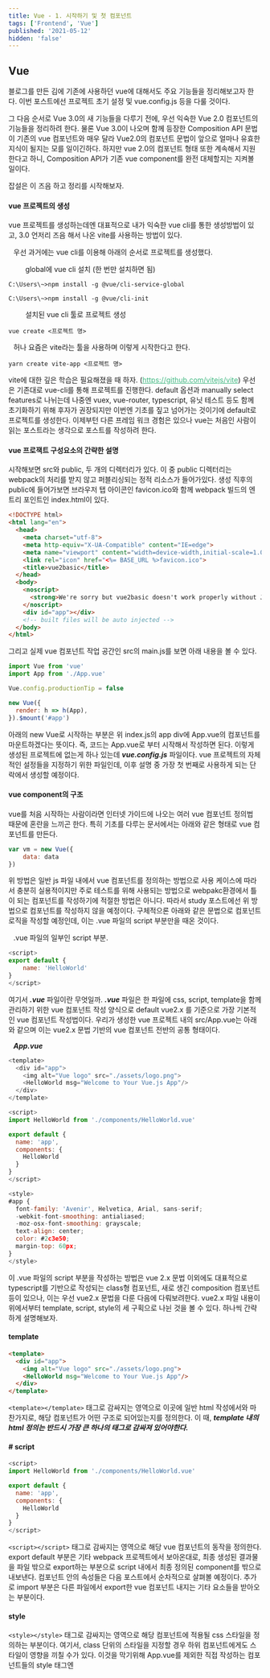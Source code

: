 ```yaml
---
title: Vue - 1. 시작하기 및 첫 컴포넌트
tags: ['Frontend', 'Vue']
published: '2021-05-12'
hidden: 'false'
---
```

## Vue
블로그를 만든 김에 기존에 사용하던 vue에 대해서도 주요 기능들을 정리해보고자 한다. 이번 포스트에선 프로젝트 초기 설정 및 vue.config.js 등을 다룰 것이다.


그 다음 순서로 Vue 3.0의 새 기능들을 다루기 전에, 우선 익숙한 Vue 2.0 컴포넌트의 기능들을 정리하려 한다. 물론 Vue 3.0이 나오며 함께 등장한 Composition API 문법이 기존의 vue 컴포넌트와 매우 달라 Vue2.0의 컴포넌트 문법이 앞으로 얼마나 유효한 지식이 될지는 모를 일이긴하다. 하지만 vue 2.0의 컴포넌트 형태 또한 계속해서 지원한다고 하니, Composition API가 기존 vue component를 완전 대체할지는 지켜볼 일이다.


 잡설은 이 즈음 하고 정리를 시작해보자.

#### vue 프로젝트의 생성
vue 프로젝트를 생성하는데엔 대표적으로 내가 익숙한 vue cli를 통한 생성방법이 있고, 3.0 언저리 즈음 해서 나온 vite를 사용하는 방법이 있다.
+ 우선 과거에는 vue cli를 이용해 아래의 순서로 프로젝트를 생성했다.

1. global에 vue cli 설치 (한 번만 설치하면 됨)
```
C:\Users\~>npm install -g @vue/cli-service-global

C:\Users\~>npm install -g @vue/cli-init
```
2. 설치된 vue cli 툴로 프로젝트 생성
```
vue create <프로젝트 명>
```
+ 허나 요즘은 vite라는 툴을 사용하며 이렇게 시작한다고 한다.
```
yarn create vite-app <프로젝트 명>
```
vite에 대한 깊은 학습은 필요해졌을 때 하자. (https://github.com/vitejs/vite) 우선은 기존대로 vue-cli를 통해 프로젝트를 진행한다. default 옵션과 manually select features로 나뉘는데 나중엔 vuex, vue-router, typescript, 유닛 테스트 등도 함께 초기화하기 위해 후자가 권장되지만 이번엔 기초를 짚고 넘어가는 것이기에 default로 프로젝트를 생성한다. 이제부턴 다른 프레임 워크 경험은 있으나 vue는 처음인 사람이 읽는 포스트라는 생각으로 포스트를 작성하려 한다.

#### vue 프로잭트 구성요소의 간략한 설명
시작해보면 src와 public, 두 개의 디렉터리가 있다. 이 중 public 디렉터리는 webpack의 처리를 받지 않고 퍼블리싱되는 정적 리소스가 들어가있다. 생성 직후의 public에 들어가보면 브라우저 탭 아이콘인 favicon.ico와 함께 webpack 빌드의 엔트리 포인트인 index.html이 있다.
```html
<!DOCTYPE html>
<html lang="en">
  <head>
    <meta charset="utf-8">
    <meta http-equiv="X-UA-Compatible" content="IE=edge">
    <meta name="viewport" content="width=device-width,initial-scale=1.0">
    <link rel="icon" href="<%= BASE_URL %>favicon.ico">
    <title>vue2basic</title>
  </head>
  <body>
    <noscript>
      <strong>We're sorry but vue2basic doesn't work properly without JavaScript enabled. Please enable it to continue.</strong>
    </noscript>
    <div id="app"></div>
    <!-- built files will be auto injected -->
  </body>
</html>
```
그리고 실제 vue 컴포넌트 작업 공간인 src의 main.js를 보면 아래 내용을 볼 수 있다.
```javascript
import Vue from 'vue'
import App from './App.vue'

Vue.config.productionTip = false

new Vue({
  render: h => h(App),
}).$mount('#app')
```
아래의 new Vue로 시작하는 부분은 위 index.js의 app div에 App.vue의 컴포넌트를 마운트하겠다는 뜻이다. 즉, 코드는 App.vue로 부터 시작해서 작성하면 된다. 이렇게 생성된 프로젝트에 없는게 하나 있는데 ***vue.config.js*** 파일이다. vue 프로젝트의 자체적인 설정들을 지정하기 위한 파일인데, 이후 설명 중 가장 첫 번째로 사용하게 되는 단락에서 생성할 예정이다.

#### vue component의 구조
vue를 처음 시작하는 사람이라면 인터넷 가이드에 나오는 여러 vue 컴포넌트 정의법 때문에 혼란을 느끼곤 한다. 특히 기초를 다루는 문서에서는 아래와 같은 형태로 vue 컴포넌트를 만든다.
```javascript
var vm = new Vue({
	data: data
})
```
위 방법은 일반 js 파일 내에서 vue 컴포넌트를 정의하는 방법으로 사용 케이스에 따라서 충분히 실용적이지만 주로 테스트를 위해 사용되는 방법으로 webpakc환경에서 틀이 되는 컴포넌트를 작성하기에 적절한 방법은 아니다. 따라서 study 포스트에선 위 방법으로 컴포넌트를 작성하지 않을 예정이다. 구체적으론 아래와 같은 문법으로 컴포넌트 로직을 작성할 예정인데, 이는 .vue 파일의 script 부분만을 때온 것이다.
+ .vue 파일의 일부인 script 부분.
```javascript
<script>
export default {
	name: 'HelloWorld'
}
</script>
```
여기서 ***.vue*** 파일이란 무엇일까. ***.vue*** 파일은 한 파일에 css, script, template을 함께 관리하기 위한 vue 컴포넌트 작성 양식으로 default vue2.x 를 기준으로 가장 기본적인 vue 컴포넌트 작성법이다. 우리가 생성한 vue 프로젝트 내의 src/App.vue는 아래와 같으며 이는 vue2.x 문법 기반의 vue 컴포넌트 전반의 공통 형태이다.
+ ***App.vue***
```javascript
<template>
  <div id="app">
    <img alt="Vue logo" src="./assets/logo.png">
    <HelloWorld msg="Welcome to Your Vue.js App"/>
  </div>
</template>

<script>
import HelloWorld from './components/HelloWorld.vue'

export default {
  name: 'app',
  components: {
    HelloWorld
  }
}
</script>

<style>
#app {
  font-family: 'Avenir', Helvetica, Arial, sans-serif;
  -webkit-font-smoothing: antialiased;
  -moz-osx-font-smoothing: grayscale;
  text-align: center;
  color: #2c3e50;
  margin-top: 60px;
}
</style>
```
이 .vue 파일의 script 부분을 작성하는 방법은 vue 2.x 문법 이외에도 대표적으로 typescript를 기반으로 작성되는 class형 컴포넌트, 새로 생긴 composition 컴포넌트 등이 있으나, 이는 우선 vue2.x 문법을 다룬 다음에 다뤄보려한다. vue2.x 파일 내용이 위에서부터 template, script, style의 세 구획으로 나뉜 것을 볼 수 있다. 하나씩 간략하게 설명해보자.

#### template
```html
<template>
  <div id="app">
    <img alt="Vue logo" src="./assets/logo.png">
    <HelloWorld msg="Welcome to Your Vue.js App"/>
  </div>
</template>
```

`<template></template>` 태그로 감싸지는 영역으로 이곳에 일반 html 작성에서와 마찬가지로, 해당 컴포넌트가 어떤 구조로 되어있는지를 정의한다. 이 때, ***template 내의 html 정의는 반드시 가장 큰 하나의 태그로 감싸져 있어야한다.***

#### # script
```javascript
<script>
import HelloWorld from './components/HelloWorld.vue'

export default {
  name: 'app',
  components: {
    HelloWorld
  }
}
</script>
```
`<script></script>` 태그로 감싸지는 영역으로 해당 vue 컴포넌트의 동작을 정의한다. export default 부분은 기타 webpack 프로젝트에서 보아온대로, 최종 생성된 결과물을 파일 밖으로 export하는 부분으로 script 내에서 최종 정의된 component를 밖으로 내보낸다. 컴포넌트 안의 속성들은 다음 포스트에서 순차적으로 살펴볼 예정이다. 추가로 import 부분은 다른 파일에서 export한 vue 컴포넌트 내지는 기타 요소들을 받아오는 부분이다.

#### style
`<style></style>` 태그로 감싸지는 영역으로 해당 컴포넌트에 적용될 css 스타일을 정의하는 부분이다. 여기서, class 단위의 스타일을 지정할 경우 하위 컴포넌트에게도 스타일이 영향을 끼칠 수가 있다. 이것을 막기위해 App.vue를 제외한 직접 작성하는 컴포넌트들의 style 태그엔 <style scoped> 와 같이 ***scoped를 붙여*** 적용 범위를 해당 컴포넌트로 한정해야한다. 아래는 초기 생성 시 함께 있는 HelloWorld.vue에 정의된 style로 style 태그에 scoped라고 작성된 것을 볼 수 있다.
```
<style scoped>
h3 {
  margin: 40px 0 0;
}
ul {
  list-style-type: none;
  padding: 0;
}
li {
  display: inline-block;
  margin: 0 10px;
}
a {
  color: #42b983;
}
</style>
```

또 scss 모듈을 설치하였다면 아래와 같이 lang을 적어주어야한다.
```
<style scoped lang="scss">
</style>
```
node-sass 및 sass-loader 설치한 후에 위와 같이 작성하면 버전 불일치 문제 등으로 오류를 뱉어내는 경우가 많다. 아니 사실상 거의 무조건 에러를 뱉는다. 당황하지 말고 호환되는 버전을 인터넷에서 열심히 찾아(...) 적용해주면 된다. 포스트는 scss 기준으로 작성된다.
